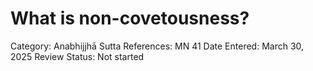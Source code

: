 # What is non-covetousness?

Category: Anabhijjhā
Sutta References: MN 41
Date Entered: March 30, 2025
Review Status: Not started